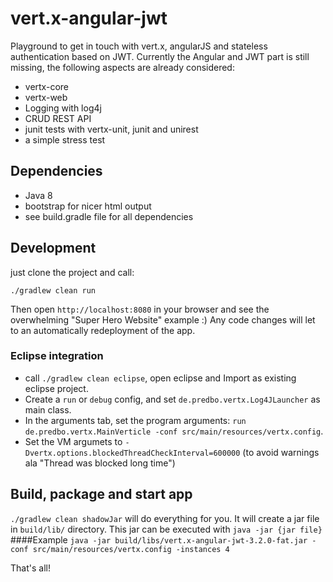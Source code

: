 # vert.x-angular-jwt
Playground to get in touch with vert.x, angularJS and stateless authentication based on JWT. Currently the Angular and JWT part is still missing, the following aspects are already considered:
* vertx-core
* vertx-web
* Logging with log4j
* CRUD REST API
* junit tests with vertx-unit, junit and unirest
* a simple stress test


## Dependencies
* Java 8
* bootstrap for nicer html output
* see build.gradle file for all dependencies


## Development
just clone the project and call:

`./gradlew clean run`

Then open `http://localhost:8080` in your browser and see the overwhelming "Super Hero Website" example :)
Any code changes will let to an automatically redeployment of the app.

### Eclipse integration

* call `./gradlew clean eclipse`, open eclipse and Import as existing eclipse project.
* Create a `run` or `debug` config, and set `de.predbo.vertx.Log4JLauncher` as main class.
* In the arguments tab, set the program arguments: `run de.predbo.vertx.MainVerticle -conf src/main/resources/vertx.config`. 
* Set the VM argumets to `-Dvertx.options.blockedThreadCheckInterval=600000` (to avoid warnings ala "Thread was blocked long time")


## Build, package and start app
`./gradlew clean shadowJar` will do everything for you. It will create a jar file in `build/lib/` directory. This jar can be executed with `java -jar {jar file}` 
####Example
`java -jar build/libs/vert.x-angular-jwt-3.2.0-fat.jar -conf src/main/resources/vertx.config -instances 4`

That's all!